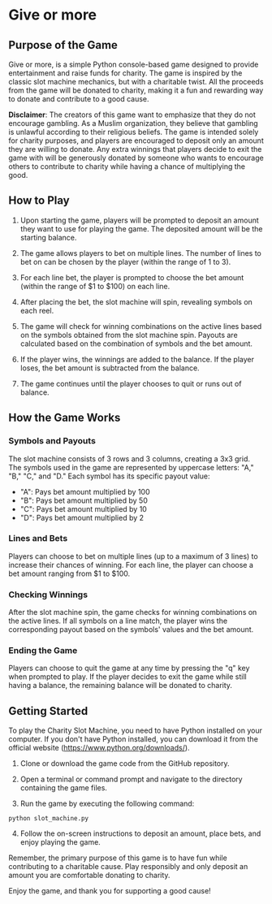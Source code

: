 # Give or more

## Purpose of the Game

Give or more, is a simple Python console-based game designed to provide entertainment and raise funds for charity. The game is inspired by the classic slot machine mechanics, but with a charitable twist. All the proceeds from the game will be donated to charity, making it a fun and rewarding way to donate and contribute to a good cause.

**Disclaimer**: The creators of this game want to emphasize that they do not encourage gambling. As a Muslim organization, they believe that gambling is unlawful according to their religious beliefs. The game is intended solely for charity purposes, and players are encouraged to deposit only an amount they are willing to donate. Any extra winnings that players decide to exit the game with will be generously donated by someone who wants to encourage others to contribute to charity while having a chance of multiplying the good.

## How to Play

1. Upon starting the game, players will be prompted to deposit an amount they want to use for playing the game. The deposited amount will be the starting balance.

2. The game allows players to bet on multiple lines. The number of lines to bet on can be chosen by the player (within the range of 1 to 3).

3. For each line bet, the player is prompted to choose the bet amount (within the range of $1 to $100) on each line.

4. After placing the bet, the slot machine will spin, revealing symbols on each reel.

5. The game will check for winning combinations on the active lines based on the symbols obtained from the slot machine spin. Payouts are calculated based on the combination of symbols and the bet amount.

6. If the player wins, the winnings are added to the balance. If the player loses, the bet amount is subtracted from the balance.

7. The game continues until the player chooses to quit or runs out of balance.

## How the Game Works

### Symbols and Payouts

The slot machine consists of 3 rows and 3 columns, creating a 3x3 grid. The symbols used in the game are represented by uppercase letters: "A," "B," "C," and "D." Each symbol has its specific payout value:

- "A": Pays bet amount multiplied by 100
- "B": Pays bet amount multiplied by 50
- "C": Pays bet amount multiplied by 10
- "D": Pays bet amount multiplied by 2

### Lines and Bets

Players can choose to bet on multiple lines (up to a maximum of 3 lines) to increase their chances of winning. For each line, the player can choose a bet amount ranging from $1 to $100.

### Checking Winnings

After the slot machine spin, the game checks for winning combinations on the active lines. If all symbols on a line match, the player wins the corresponding payout based on the symbols' values and the bet amount.

### Ending the Game

Players can choose to quit the game at any time by pressing the "q" key when prompted to play. If the player decides to exit the game while still having a balance, the remaining balance will be donated to charity.

## Getting Started

To play the Charity Slot Machine, you need to have Python installed on your computer. If you don't have Python installed, you can download it from the official website (https://www.python.org/downloads/).

1. Clone or download the game code from the GitHub repository.

2. Open a terminal or command prompt and navigate to the directory containing the game files.

3. Run the game by executing the following command:

```
python slot_machine.py
```

4. Follow the on-screen instructions to deposit an amount, place bets, and enjoy playing the game.

Remember, the primary purpose of this game is to have fun while contributing to a charitable cause. Play responsibly and only deposit an amount you are comfortable donating to charity.

Enjoy the game, and thank you for supporting a good cause!
